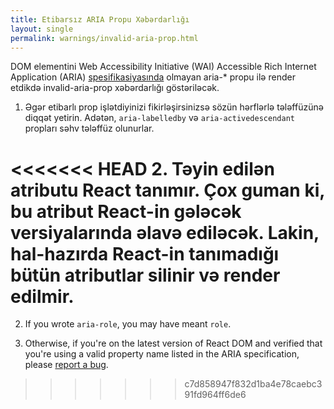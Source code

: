 ```yaml
---
title: Etibarsız ARIA Propu Xəbərdarlığı
layout: single
permalink: warnings/invalid-aria-prop.html
---
```


DOM elementini Web Accessibility Initiative (WAI) Accessible Rich Internet Application (ARIA) [spesifikasiyasında](https://www.w3.org/TR/wai-aria-1.1/#states_and_properties) olmayan aria-* propu ilə render etdikdə invalid-aria-prop xəbərdarlığı göstəriləcək.

1. Əgər etibarlı prop işlətdiyinizi fikirləşirsinizsə sözün hərflərlə tələffüzünə diqqət yetirin. Adətən, `aria-labelledby` və `aria-activedescendant` propları səhv tələffüz olunurlar.

<<<<<<< HEAD
2. Təyin edilən atributu React tanımır. Çox guman ki, bu atribut React-in gələcək versiyalarında əlavə ediləcək. Lakin, hal-hazırda React-in tanımadığı bütün atributlar silinir və render edilmir.
=======
2. If you wrote `aria-role`, you may have meant `role`.

3. Otherwise, if you're on the latest version of React DOM and verified that you're using a valid property name listed in the ARIA specification, please [report a bug](https://github.com/facebook/react/issues/new/choose).
>>>>>>> c7d858947f832d1ba4e78caebc391fd964ff6de6

